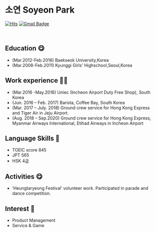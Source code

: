 # 소연 Soyeon Park


[![Hits](https://hits.seeyoufarm.com/api/count/incr/badge.svg?url=https%3A%2F%2Fgithub.com%2Fchajuhui123&count_bg=%23FFD5D5&title_bg=%23FF7575&icon=&icon_color=%23E7E7E7&title=VISIT&edge_flat=false)](https://hits.seeyoufarm.com)
[![Gmail Badge](https://img.shields.io/badge/Gmail-d14836?style=flat-square&logo=Gmail&logoColor=white&link=mailto:soyeonp92@gmail.com)](mailto:soyeonp92@gmail.com)


<br>

## Education 😋
- (Mar.2012-Feb.2016) Baekseok University,Korea
- (Mar.2008-Feb.2011) Kyunggi Girls' Highschool,Seoul,Korea

## Work experience 🤹‍♀️
- (Mar.2016 -May.2016) Uniec (Incheon Airport Duty Free Shop), South Korea
- (Jun. 2016 – Feb. 2017) Barista, Coffee Bay, South Korea 
- (Mar. 2017 – July. 2018) Ground crew service for Hong Kong Express and Tiger Air in Jeju Airport.
- (Aug. 2018 – Sep.2020) Ground crew service for Hong Kong Express, Myanmar Airways International,
                           Etihad Airways in Incheon Airport

## Language Skills 👀
- TOEIC score 845
- JPT 565
- HSK 4급

## Activities 😋
- ‘Heungtaryeong Festival’ volunteer work. Participated in parade and dance competition.


## Interest 👀
- Product Management
- Service & Game
